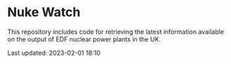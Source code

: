 # Nuke Watch

This repository includes code for retrieving the latest information available on the output of EDF nuclear power plants in the UK.

Last updated: 2023-02-01 18:10